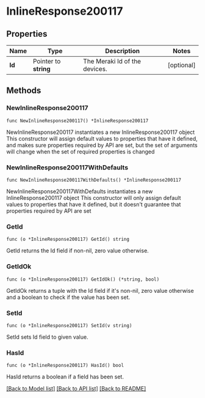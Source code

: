 # InlineResponse200117

## Properties

Name | Type | Description | Notes
------------ | ------------- | ------------- | -------------
**Id** | Pointer to **string** | The Meraki Id of the devices. | [optional] 

## Methods

### NewInlineResponse200117

`func NewInlineResponse200117() *InlineResponse200117`

NewInlineResponse200117 instantiates a new InlineResponse200117 object
This constructor will assign default values to properties that have it defined,
and makes sure properties required by API are set, but the set of arguments
will change when the set of required properties is changed

### NewInlineResponse200117WithDefaults

`func NewInlineResponse200117WithDefaults() *InlineResponse200117`

NewInlineResponse200117WithDefaults instantiates a new InlineResponse200117 object
This constructor will only assign default values to properties that have it defined,
but it doesn't guarantee that properties required by API are set

### GetId

`func (o *InlineResponse200117) GetId() string`

GetId returns the Id field if non-nil, zero value otherwise.

### GetIdOk

`func (o *InlineResponse200117) GetIdOk() (*string, bool)`

GetIdOk returns a tuple with the Id field if it's non-nil, zero value otherwise
and a boolean to check if the value has been set.

### SetId

`func (o *InlineResponse200117) SetId(v string)`

SetId sets Id field to given value.

### HasId

`func (o *InlineResponse200117) HasId() bool`

HasId returns a boolean if a field has been set.


[[Back to Model list]](../README.md#documentation-for-models) [[Back to API list]](../README.md#documentation-for-api-endpoints) [[Back to README]](../README.md)


